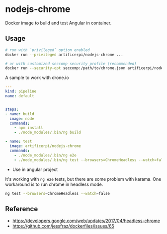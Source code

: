 # nodejs-chrome
Docker image to build and test Angular in container.

## Usage

```bash
# run with `privileged` option enabled
docker run --privileged artificerpi/nodejs-chrome ...

# or with customized seccomp security profile (recommended)
docker run --security-opt seccomp:/path/to/chrome.json artificerpi/nodejs-chrome ...
```


A sample to work with drone.io

```yaml
---
kind: pipeline
name: default


steps:
- name: build
  image: node
  commands:
    - npm install
    - ./node_modules/.bin/ng build

- name: test
  image: artificerpi/nodejs-chrome
  commands:
    - ./node_modules/.bin/ng e2e
    - ./node_modules/.bin/ng test --browsers=ChromeHeadless --watch=false
```

* Use in angular project

It's working with `ng e2e` tests, but there are some problem with karama.
One workaround is to run chrome in headless mode.

```bash
ng test --browsers=ChromeHeadless --watch=false
```

## Reference
* https://developers.google.com/web/updates/2017/04/headless-chrome
* https://github.com/jessfraz/dockerfiles/issues/65